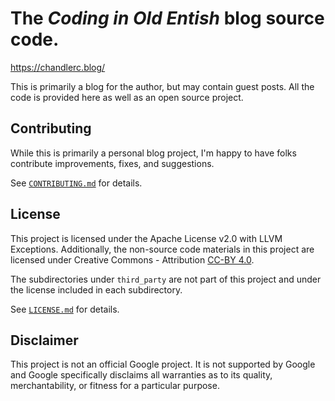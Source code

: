 # The _Coding in Old Entish_ blog source code.

https://chandlerc.blog/

This is primarily a blog for the author, but may contain guest posts. All the
code is provided here as well as an open source project.

## Contributing

While this is primarily a personal blog project, I'm happy to have folks
contribute improvements, fixes, and suggestions.

See [`CONTRIBUTING.md`](CONTRIBUTING.md) for details.

## License

This project is licensed under the Apache License v2.0 with LLVM Exceptions.
Additionally, the non-source code materials in this project are licensed under
Creative Commons - Attribution
[CC-BY 4.0](https://creativecommons.org/licenses/by/4.0/legalcode).

The subdirectories under `third_party` are not part of this project and under
the license included in each subdirectory.

See [`LICENSE.md`](LICENSE.md) for details.

## Disclaimer

This project is not an official Google project. It is not supported by Google
and Google specifically disclaims all warranties as to its quality,
merchantability, or fitness for a particular purpose.
